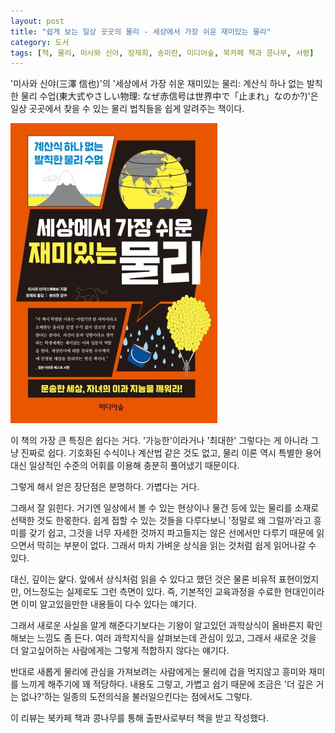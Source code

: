 ```yaml
---
layout: post
title: "쉽게 보는 일상 곳곳의 물리 - 세상에서 가장 쉬운 재미있는 물리"
category: 도서
tags: [책, 물리, 미사와 신야, 장재희, 송미란, 미디어숲, 북카페 책과 콩나무, 서평]
---
```


'미사와 신야(三澤 信也)'의
'세상에서 가장 쉬운 재미있는 물리: 계산식 하나 없는 발칙한 물리 수업(東大式やさしい物理: なぜ赤信号は世界中で「止まれ」なのか?)'은
일상 곳곳에서 찾을 수 있는 물리 법칙들을 쉽게 알려주는 책이다.

![표지](/images/toudaishiki-yasashii-butsuri-naze-akashingou-wa-sekaijyu-de-tomare-nanoka-book-h480.jpg)

이 책의 가장 큰 특징은 쉽다는 거다.
'가능한'이라거나 '최대한' 그렇다는 게 아니라 그냥 진짜로 쉽다.
기호화된 수식이나 계산법 같은 것도 없고,
물리 이론 역시 특별한 용어 대신 일상적인 수준의 어휘를 이용해 충분히 풀어냈기 때문이다.

그렇게 해서 얻은 장단점은 분명하다.
가볍다는 거다.

그래서 잘 읽힌다.
거기엔 일상에서 볼 수 있는 현상이나 물건 등에 있는 물리를 소재로 선택한 것도 한몫한다.
쉽게 접할 수 있는 것들을 다루다보니 '정말로 왜 그럴까'라고 흥미를 갖기 쉽고,
그것을 너무 자세한 것까지 파고들지는 않은 선에서만 다루기 때문에
읽으면서 막히는 부분이 없다.
그래서 마치 가벼운 상식을 읽는 것처럼 쉽게 읽어나갈 수 있다.

대신, 깊이는 얉다.
앞에서 상식처럼 읽을 수 있다고 했던 것은 물론 비유적 표현이었지만,
어느정도는 실제로도 그런 측면이 있다.
즉, 기본적인 교육과정을 수료한 현대인이라면 이미 알고있을만한 내용들이 다수 있다는 얘기다.

그래서 새로운 사실을 알게 해준다기보다는
기왕이 알고있던 과학상식이 올바른지 확인해보는 느낌도 좀 든다.
여러 과학지식을 살펴보는데 관심이 있고,
그래서 새로운 것을 더 알고싶어하는 사람에게는 그렇게 적합하지 않다는 얘기다.

반대로 새롭게 물리에 관심을 가져보려는 사람에게는
물리에 겁을 먹지않고 흥미와 재미를 느끼게 해주기에 꽤 적당하다.
내용도 그렇고,
가볍고 쉽기 때문에 조금은 '더 깊은 거는 없나?'하는 일종의 도전의식을 불러일으킨다는 점에서도 그렇다.



<div class="im im-info">
이 리뷰는 북카페 책과 콩나무를 통해 출판사로부터 책을 받고 작성했다.
</div>
